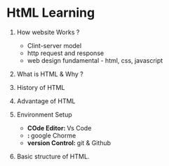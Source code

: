 # HtML Learning 
1. How website Works ?
    - Clint-server model
    - http request and response 
    - web design fundamental - html, css, javascript

2. What is HTML & Why ? 
3. History of HTML 
4. Advantage of HTML
5. Environment Setup
    - <strong>COde Editor: </strong> Vs Code 
    - <strong>: </strong> google Chorme 
    - <strong>version Control: </strong> git & Github
6. Basic structure of HTML.




